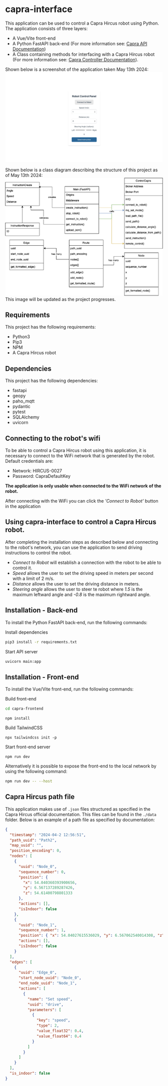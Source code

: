 # capra-interface

This application can be used to control a Capra Hircus robot using Python.
The application consists of three layers:

- A Vue/Vite front-end
- A Python FastAPI back-end (For more information see: [Capra API Documentation](docs/API.md))
- A Class containing methods for interfacing with a Capra Hircus robot (For more information see: [Capra Controller Documentation](docs/controller.md)).

Shown below is a screenshot of the application taken May 13th 2024:
![Screenshot of capra-interface front-end](docs/images/capra_interface_scr.jpg)

Shown below is a class diagram describing the structure of this project as of May 13th 2024:
![Class diagram of the structure of this project](docs/images/class_diagram.png)  
This image will be updated as the project progresses.

## Requirements

This project has the following requirements:

- Python3
- Pip3
- NPM
- A Capra Hircus robot

## Dependencies

This project has the following dependencies:

- fastapi
- geopy
- paho_mqtt
- pydantic
- pytest
- SQLAlchemy
- uvicorn

## Connecting to the robot's wifi

To be able to control a Capra Hircus robot using this application, it is necessary to connect to the WiFi network that is generated by the robot.
Default credentials are:

- Network: HIRCUS-0027
- Password: CapraDefaultKey

**The application is only usable when connected to the WiFi network of the robot.**

After connecting with the WiFi you can click the _'Connect to Robot'_ button in the application

## Using capra-interface to control a Capra Hircus robot.

After completing the installation steps as described below and connecting to the robot's network, you can use the application to send driving instructions to control the robot.

- _Connect to Robot_ will establish a connection with the robot to be able to control it.
- _Speed_ allows the user to set the driving speed in meters per second with a limit of 2 m/s.
- _Distance_ allows the user to set the driving distance in meters.
- _Steering angle_ allows the user to steer te robot where _1.5_ is the maximum leftward angle and _-0.8_ is the maximum rightward angle.

## Installation - Back-end

To install the Python FastAPI back-end, run the following commands:

Install dependencies

```bash
pip3 install -r requirements.txt
```

Start API server

```bash
uvicorn main:app
```

## Installation - Front-end

To install the Vue/Vite front-end, run the following commands:

Build front-end

```bash
cd capra-frontend
```

```
npm install
```

Build TailwindCSS

```
npx tailwindcss init -p
```

Start front-end server

```
npm run dev
```

Alternatively it is possible to expose the front-end to the local network by using the following command:

```bash
npm run dev -- --host
```

## Capra Hircus path file

This application makes use of `.json` files structured as specified in the Capra Hircus official documentation. This files can be found in the `./data` folder.
Below is an example of a path file as specified by documentation:

```json
{
  "timestamp": "2024-04-2 12:56:51",
  "path_uuid": "Path2",
  "map_uuid": "",
  "position_encoding": 0,
  "nodes": [
    {
      "uuid": "Node_0",
      "sequence_number": 0,
      "position": {
        "x": 54.040360393900656,
        "y": 6.567137289287426,
        "z": 54.61400798801333
      },
      "actions": [],
      "isIndoor": false
    },
    {
      "uuid": "Node_1",
      "sequence_number": 1,
      "position": { "x": 54.04027615536029, "y": 6.567062540014308, "z": 0.0 },
      "actions": [],
      "isIndoor": false
    }
  ],
  "edges": [
    {
      "uuid": "Edge_0",
      "start_node_uuid": "Node_0",
      "end_node_uuid": "Node_1",
      "actions": [
        {
          "name": "Set speed",
          "uuid": "drive",
          "parameters": [
            {
              "key": "speed",
              "type": 2,
              "value_float32": 0.4,
              "value_float64": 0.4
            }
          ]
        }
      ]
    }
  ],
  "is_indoor": false
}
```
